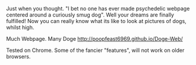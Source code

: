 Just when you thought.
"I bet no one has ever made psychedelic webpage centered around a curiously smug dog". 
Well your dreams are finally fulfilled! Now you can really know what its like to look at pictures of dogs, whilst high.

Much Webpage. Many Doge
http://poopfeast6969.github.io/Doge-Web/ 

Tested on Chrome. Some of the fancier "features", will not work on older browsers.
